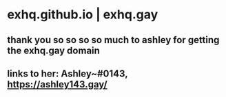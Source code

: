 # exhq.github.io | exhq.gay
## thank you so so so so much to ashley for getting the exhq.gay domain
## links to her: Ashley~#0143, https://ashley143.gay/ 
